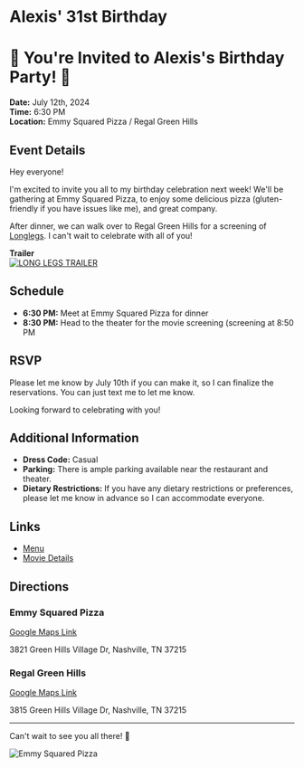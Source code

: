 # Alexis' 31st Birthday

# 🎉 You're Invited to Alexis's Birthday Party! 🎉

**Date:** July 12th, 2024  
**Time:** 6:30 PM  
**Location:** Emmy Squared Pizza / Regal Green Hills

## Event Details

Hey everyone!

I'm excited to invite you all to my birthday celebration next week! We'll be gathering at Emmy Squared Pizza, to enjoy some delicious pizza (gluten-friendly if you have issues like me), and great company.

After dinner, we can walk over to Regal Green Hills for a screening of [Longlegs](https://www.youtube.com/watch?v=OG7wOTE8NhE). I can't wait to celebrate with all of you!

**Trailer**  
[![LONG LEGS TRAILER](https://img.youtube.com/vi/OG7wOTE8NhE/0.jpg)](https://www.youtube.com/watch?v=OG7wOTE8NhE) 

## Schedule

- **6:30 PM:** Meet at Emmy Squared Pizza for dinner
- **8:30 PM:** Head to the theater for the movie screening (screening at 8:50 PM

## RSVP

Please let me know by July 10th if you can make it, so I can finalize the reservations. You can just text me to let me know.

Looking forward to celebrating with you!

## Additional Information

- **Dress Code:** Casual
- **Parking:** There is ample parking available near the restaurant and theater.
- **Dietary Restrictions:** If you have any dietary restrictions or preferences, please let me know in advance so I can accommodate everyone.

## Links
- [Menu](https://www.emmysquaredpizza.com/green-hills-menus/#lunch-dinner)
- [Movie Details](https://en.wikipedia.org/wiki/Longlegs)

## Directions

### Emmy Squared Pizza
[Google Maps Link](https://maps.app.goo.gl/bT2GV7DTxT5cB8Ed9)

3821 Green Hills Village Dr, Nashville, TN 37215

### Regal Green Hills
[Google Maps Link](https://maps.app.goo.gl/RQ63cU8bZ3yBoVPx5)

3815 Green Hills Village Dr, Nashville, TN 37215

---

Can't wait to see you all there! 🎈

![Emmy Squared Pizza](https://github.com/user-attachments/assets/c05e966a-5250-4a80-b127-6fe12ef9e306)
